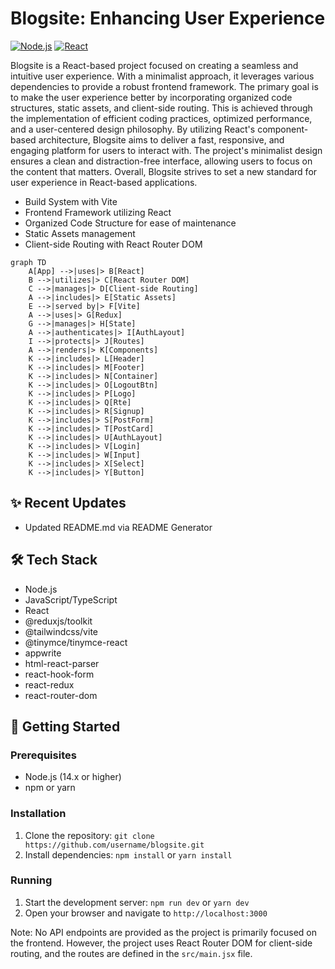 # Blogsite: Enhancing User Experience
[![Node.js](https://img.shields.io/badge/Node.js-14.x-yellow?style=flat-square)](https://nodejs.org/)
[![React](https://img.shields.io/badge/React-19.x-blue?style=flat-square)](https://reactjs.org/)

Blogsite is a React-based project focused on creating a seamless and intuitive user experience. With a minimalist approach, it leverages various dependencies to provide a robust frontend framework. The primary goal is to make the user experience better by incorporating organized code structures, static assets, and client-side routing. This is achieved through the implementation of efficient coding practices, optimized performance, and a user-centered design philosophy. By utilizing React's component-based architecture, Blogsite aims to deliver a fast, responsive, and engaging platform for users to interact with. The project's minimalist design ensures a clean and distraction-free interface, allowing users to focus on the content that matters. Overall, Blogsite strives to set a new standard for user experience in React-based applications.

* Build System with Vite
* Frontend Framework utilizing React
* Organized Code Structure for ease of maintenance
* Static Assets management
* Client-side Routing with React Router DOM

```mermaid
graph TD
    A[App] -->|uses|> B[React]
    B -->|utilizes|> C[React Router DOM]
    C -->|manages|> D[Client-side Routing]
    A -->|includes|> E[Static Assets]
    E -->|served by|> F[Vite]
    A -->|uses|> G[Redux]
    G -->|manages|> H[State]
    A -->|authenticates|> I[AuthLayout]
    I -->|protects|> J[Routes]
    A -->|renders|> K[Components]
    K -->|includes|> L[Header]
    K -->|includes|> M[Footer]
    K -->|includes|> N[Container]
    K -->|includes|> O[LogoutBtn]
    K -->|includes|> P[Logo]
    K -->|includes|> Q[Rte]
    K -->|includes|> R[Signup]
    K -->|includes|> S[PostForm]
    K -->|includes|> T[PostCard]
    K -->|includes|> U[AuthLayout]
    K -->|includes|> V[Login]
    K -->|includes|> W[Input]
    K -->|includes|> X[Select]
    K -->|includes|> Y[Button]
```

## ✨ Recent Updates
- Updated README.md via README Generator

## 🛠️ Tech Stack
- Node.js
- JavaScript/TypeScript
- React
- @reduxjs/toolkit
- @tailwindcss/vite
- @tinymce/tinymce-react
- appwrite
- html-react-parser
- react-hook-form
- react-redux
- react-router-dom

## 🏁 Getting Started
### Prerequisites
- Node.js (14.x or higher)
- npm or yarn
### Installation
1. Clone the repository: `git clone https://github.com/username/blogsite.git`
2. Install dependencies: `npm install` or `yarn install`
### Running
1. Start the development server: `npm run dev` or `yarn dev`
2. Open your browser and navigate to `http://localhost:3000`

Note: No API endpoints are provided as the project is primarily focused on the frontend. However, the project uses React Router DOM for client-side routing, and the routes are defined in the `src/main.jsx` file.